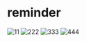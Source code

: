 # reminder
![11](https://user-images.githubusercontent.com/82702029/132641441-42296ba2-0f6e-433b-b849-b3e4a063c3c0.png)
![222](https://user-images.githubusercontent.com/82702029/132641451-eb0b08db-c098-47fa-9344-7ce6bdbb6bbb.png)
![333](https://user-images.githubusercontent.com/82702029/132641457-e7b73a47-0b5a-489e-98ac-81e89a2ebc90.png)
![444](https://user-images.githubusercontent.com/82702029/132641462-a28feb3e-4f91-4345-8024-b180b5898fad.png)

